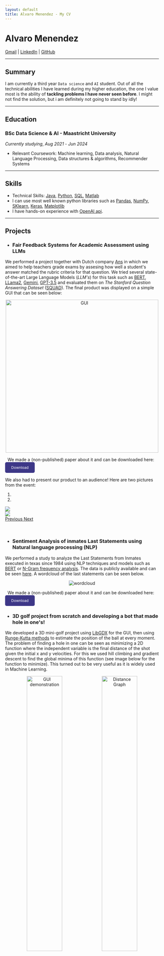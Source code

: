 ```yaml
---
layout: default
title: Alvaro Menendez - My CV
---
```


# Alvaro Menendez

[Gmail](mailto:alvaro.mrgr@gmail.com) | [LinkedIn](https://www.linkedin.com/in/alvaro-menendez-ros-42b76424a/) | [GitHub](https://github.com/DKeAlvaro)

---

## Summary

I am currently a third year `Data science` and `AI` student. Out of all the technical abilities I have learned during my higher education, the one I value most is the ability of **tackling problems I have never seen before**. I might not find the solution, but i am definitely not going to stand by idly!

---

## Education

### BSc Data Science & AI - Maastricht University
*Currently studying*, _Aug 2021_ - _Jun 2024_
- Relevant Coursework: Machine learning, Data analysis, Natural Language Processing, Data structures & algorithms, Recommender Systems

---

## Skills

- Technical Skills: [Java](https://www.java.com/es/), [Python](https://www.python.org/), [SQL](https://en.wikipedia.org/wiki/SQL), [Matlab](https://www.mathworks.com/products/matlab.html)
- I can use most well known python libraries such as [Pandas](https://pandas.pydata.org/), [NumPy](https://numpy.org/), [SKlearn](https://scikit-learn.org/stable/), [Keras](https://keras.io/), [Matplotlib](https://matplotlib.org/)
- I have hands-on experience with [OpenAI api](https://openai.com/blog/openai-api).

---

## Projects

- ### Fair Feedback Systems for Academic Assessment using LLMs
We performed a project together with Dutch company [Ans](https://ans.app/landing) in which we aimed to help teachers grade exams by assesing how well a student's answer matched the rubric criteria for that question. We tried several state-of-the-art Large Language Models (*LLM's*) for this task such as [BERT](https://huggingface.co/docs/transformers/model_doc/bert), [LLama2](https://huggingface.co/blog/llama2), [Gemini](https://deepmind.google/technologies/gemini/), [GPT-3.5](https://openai.com/blog/gpt-3-5-turbo-fine-tuning-and-api-updates) and evaluated them on *The Stanford Question Answering Dataset* ([SQUAD](https://rajpurkar.github.io/SQuAD-explorer/)). The final product was displayed on a simple GUI that can be seen below:

<div style="text-align: center;">
  <img src="assets/ANS/screenshotOfGUI.jpg" alt="GUI" width="500">
</div>

&nbsp;
We made a (non-published) paper about it and can be downloaded here:
<a href="assets\ANS\Project_3_1.pdf" download="Ans_project.pdf" style="display: inline-block; text-decoration: none; color: white; background-color: #3d3787; padding: 10px 20px; border-radius: 5px; font-size: 12px;">Download </a>

We also had to present our product to an audience! Here are two pictures from the event:
<div id="carouselExampleIndicators" class="carousel slide" data-ride="carousel">
  <ol class="carousel-indicators">
    <li data-target="#carouselExampleIndicators" data-slide-to="0" class="active"></li>
    <li data-target="#carouselExampleIndicators" data-slide-to="1"></li>
  </ol>
  <div class="carousel-inner">
    <div class="carousel-item active">
      <img src="assets\ANS\ans_presentation_1.jpg" class="d-block w-100" style="max-width: 600px; height: auto; display: block; margin-left: auto; margin-right: auto;">
    </div>
    <div class="carousel-item">
      <img src="assets\ANS\ans_presentation_2.jpg" class="d-block w-100" style="max-width: 600px; height: auto; display: block; margin-left: auto; margin-right: auto;">
    </div>
  </div>
  <a class="carousel-control-prev" href="#carouselExampleIndicators" role="button" data-slide="prev">
    <span class="carousel-control-prev-icon" aria-hidden="true"></span>
    <span class="sr-only">Previous</span>
  </a>
  <a class="carousel-control-next" href="#carouselExampleIndicators" role="button" data-slide="next">
    <span class="carousel-control-next-icon" aria-hidden="true"></span>
    <span class="sr-only">Next</span>
  </a>
</div>


&nbsp;
- ### Sentiment Analysis of inmates Last Statements using Natural language processing (NLP)
We performed a study to analyze the Last Statements from Inmates executed in texas since 1984 using NLP techniques and models such as [BERT](https://huggingface.co/docs/transformers/model_doc/bert) or [N-Gram frequency analysis](https://en.wikipedia.org/wiki/N-gram). The data is publicly available and can be seen [here](https://www.tdcj.texas.gov/death_row/dr_executed_offenders.html). A wordcloud of the last statements can be seen below.

<div style="text-align: center;">
  <img src="assets/NLP/wordcloud.png" alt="wordcloud">
</div>

&nbsp;
We made a (non-published) paper about it and can be downloaded here:
<a href="assets/Inmates_last_words/NLP_Project-2.pdf" download="NLP_project.pdf" style="display: inline-block; text-decoration: none; color: white; background-color: #3d3787; padding: 10px 20px; border-radius: 5px; font-size: 12px;">Download </a>

- ### 3D golf project from scratch and developing a bot that made hole in one's!
We developed a 3D mini-golf project using [LibGDX](https://libgdx.com/) for the GUI, then using [Runge-Kutta methods](https://en.wikipedia.org/wiki/Runge%E2%80%93Kutta_methods) to estimate the position of the ball at every moment. The problem of finding a hole in one can be seen as minimizing a 2D function where the independent variable is the final distance of the shot given the initial x and y velocities. For this we used hill climbing and gradient descent to find the global minima of this function (see image below for the function to minimize). This turned out to be very useful as it is widely used in Machine Learning.
<p align="center">
  <img src="assets\GOLF\golf_video.gif" alt="GUI demonstration" width="48%">
  <img src="assets\GOLF\Distance_Graph.png" alt="Distance Graph" width="48%">
</p>
The github repository for this project can be accessed [here](https://github.com/DKeAlvaro/Project-1.2)



## Projects Under developement
- ### Data Analysis project: Analyzing customer behavior of an E-Commerce
In my current course of `Data Analysis`, we are given the opportunity to analyze a dataset of our choice. We will find a Dataset from [Kaggle](https://www.kaggle.com/), use `Python` libraries such as Pandas, Matplotlib, NumPy and Sklearn. Through these tools, we aim to identify patterns and insights that can help improve business strategies.


## Languages

- Spanish: Native speaker
- English: Fluent

Finally, a pdf version of my CV can be downloaded here:
<a href="assets/My_CV.pdf" download="AlvaroMenendezCV.pdf" style="display: inline-block; text-decoration: none; color: white; background-color: #3d3787; padding: 10px 20px; border-radius: 5px; font-size: 12px;">Download CV</a>

- ## Send me an E-mail
<div class="form-container">
  <form action="https://formspree.io/f/mdoqewgw" method="POST">
    <label for="name">Name:</label><br>
    <input type="text" id="name" name="name" placeholder="Your name"><br>
    <label for="email">Email:</label><br>
    <input type="email" id="email" name="_replyto" placeholder="Your email"><br>
    <label for="message">Message:</label><br>
    <textarea id="message" name="message" placeholder="Your message here"></textarea><br>
    <button type="submit">Send</button>
  </form>
</div>
